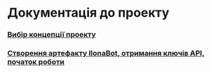 # Документація до проекту 

### [Вибір концепції проекту](doc/concept.md)
### [Створення артефакту IlonaBot, отримання ключів API, початок роботи](doc/Slack_bot.md)

